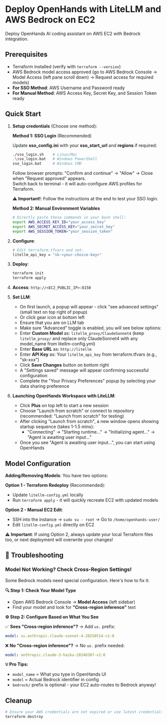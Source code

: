 # Deploy OpenHands with LiteLLM and AWS Bedrock on EC2

Deploy OpenHands AI coding assistant on AWS EC2 with Bedrock integration.

## Prerequisites

- Terraform installed (verify with `terraform --version`)
- AWS Bedrock model access approved (go to AWS Bedrock Console → Model Access (left pane scroll down) → Request access for required models)
- **For SSO Method**: AWS Username and Password ready
- **For Manual Method**: AWS Access Key, Secret Key, and Session Token ready

## Quick Start

1. **Setup credentials** (Choose one method):

      **Method 1: SSO Login** (Recommended)
      
      Update **sso_config.ini** with your **sso_start_url** and **regions** if required:
      ```bash
      ./sso_login.sh    # Linux/Mac
      .\sso_login.bat   # Windows PowerShell
      sso_login.bat     # Windows CMD
      ```
      Follow browser prompts: "Confirm and continue" → "Allow" → Close when "Request approved" appears.  
      Switch back to terminal - it will auto-configure AWS profiles for Terraform.
      
      ⚠️ **Important!**: Follow the instructions at the end to test your SSO login.

      **Method 2: Manual Environment Variables**
      ```bash
      # Directly paste these commands in your bash shell:
      export AWS_ACCESS_KEY_ID="your_access_key"
      export AWS_SECRET_ACCESS_KEY="your_secret_key"
      export AWS_SESSION_TOKEN="your_session_token"
      ```

2. **Configure**:
   ```bash
   # Edit terraform.tfvars and set:
   litellm_api_key = "sk-<your-choice-key>"
   ```

4. **Deploy**:
   ```bash
   terraform init
   terraform apply
   ```

5. **Access**: `http://<EC2_PUBLIC_IP>:8150`

6. **Set LLM**:
   - On first launch, a popup will appear - click "see advanced settings" (small text on top right of popup)
   - Or click gear icon at bottom left
   - Ensure that you are on LLM tab
   - Make sure "Advanced" toggle is enabled, you will see below options:
   - Enter **Custom Model** as: `litellm_proxy/ClaudeSonnet4` (keep `litellm_proxy/` and replace only ClaudeSonnet4 with any model_name from litellm-config.yml)
   - Enter **Base URL** as: `http://litellm`
   - Enter **API Key** as: Your `litellm_api_key` from terraform.tfvars (e.g., "sk-xxx")
   - Click **Save Changes** button on bottom right
   - A "Settings saved" message will appear confirming successful configuration
   - Complete the "Your Privacy Preferences" popup by selecting your data sharing preference

7. **Launching OpenHands Workspace with LiteLLM**:
   - Click **Plus** on top left to start a new session
   - Choose "Launch from scratch" or connect to repository (recommended: "Launch from scratch" for testing)
   - After clicking "Launch from scratch", a new window opens showing startup sequence (takes 1-1.5 mins):
     - "Connecting" → "Starting runtime..." → "Initializing agent..." → "Agent is awaiting user input..."
   - Once you see "Agent is awaiting user input...", you can start using OpenHands

## Model Configuration

**Adding/Removing Models**: You have two options:

**Option 1 - Terraform Redeploy** (Recommended):
- Update `litellm-config.yml` locally
- Run `terraform apply` - it will quickly recreate EC2 with updated models

**Option 2 - Manual EC2 Edit**:
- SSH into the instance → `sudo su - root` → Go to `/home/openhands-user/`
- Edit `litellm-config.yml` directly on EC2

⚠️ **Important**: If using Option 2, always update your local Terraform files too, or next deployment will overwrite your changes!

## 🔧 Troubleshooting

### Model Not Working? Check Cross-Region Settings!

Some Bedrock models need special configuration. Here's how to fix it:

**🔍 Step 1: Check Your Model Type**
- Open AWS Bedrock Console → **Model Access** (left sidebar)
- Find your model and look for **"Cross-region inference"** text

**⚙️ Step 2: Configure Based on What You See**

✅ **Sees "Cross-region inference"?** → Add `us.` prefix:
```yaml
model: us.anthropic.claude-sonnet-4-20250514-v1:0
```

❌ **No "Cross-region inference"?** → No `us.` prefix needed:
```yaml
model: anthropic.claude-3-haiku-20240307-v1:0
```

**💡 Pro Tips:**
- `model_name` = What you type in OpenHands UI
- `model` = Actual Bedrock identifier in config
- `bedrock/` prefix is optional - your EC2 auto-routes to Bedrock anyway!

## Cleanup

```bash
# Ensure your AWS credentials are not expired or use latest credentials before running terraform destroy:
terraform destroy
```